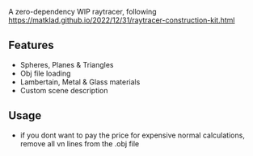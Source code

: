 A zero-dependency WIP raytracer, following https://matklad.github.io/2022/12/31/raytracer-construction-kit.html

## Features
- Spheres, Planes & Triangles
- Obj file loading
- Lambertain, Metal & Glass materials
- Custom scene description

## Usage
- if you dont want to pay the price for expensive normal calculations, remove all vn lines from the .obj file
